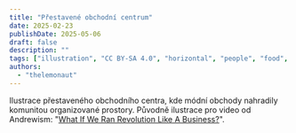 ```yaml
---
title: "Přestavené obchodní centrum"
date: 2025-02-23
publishDate: 2025-05-06
draft: false
description: ""
tags: ["illustration", "CC BY-SA 4.0", "horizontal", "people", "food", "infrastructure", "reclaimed structure", "economy", "library"]
authors:
  - "thelemonaut"
---
```


Ilustrace přestaveného obchodního centra, kde módní obchody nahradily komunitou organizované prostory. Původně ilustrace pro video od Andrewism: "[What If We Ran Revolution Like A Business?](https://www.youtube.com/watch?v=cO0O9cBPmsU)".
